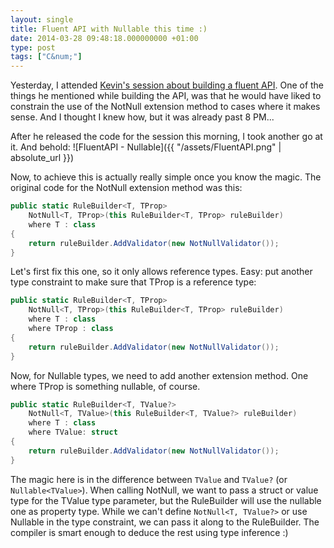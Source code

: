 ```yaml
---
layout: single
title: Fluent API with Nullable this time :)
date: 2014-03-28 09:48:18.000000000 +01:00
type: post
tags: ["C&num;"]
---
```


Yesterday, I attended [Kevin's session about building a fluent API](http://blog.kevindockx.com/post/Fluent-API-Session-Code-Available.aspx). One of the things he mentioned while building the API, was that he would have liked to constrain the use of the NotNull extension method to cases where it makes sense. And I thought I knew how, but it was already past 8 PM...

After he released the code for the session this morning, I took another go at it. And behold:
![FluentAPI - Nullable]({{ "/assets/FluentAPI.png" | absolute_url }})

Now, to achieve this is actually really simple once you know the magic. The original code for the NotNull extension method was this:

```csharp
public static RuleBuilder<T, TProp>
    NotNull<T, TProp>(this RuleBuilder<T, TProp> ruleBuilder)
    where T : class
{
    return ruleBuilder.AddValidator(new NotNullValidator());
}
```

Let's first fix this one, so it only allows reference types. Easy: put another type constraint to make sure that TProp is a reference type:
```csharp
public static RuleBuilder<T, TProp>
    NotNull<T, TProp>(this RuleBuilder<T, TProp> ruleBuilder)
    where T : class
    where TProp : class
{
    return ruleBuilder.AddValidator(new NotNullValidator());
}
```

Now, for Nullable types, we need to add another extension method. One where TProp is something nullable, of course.

```csharp
public static RuleBuilder<T, TValue?>
    NotNull<T, TValue>(this RuleBuilder<T, TValue?> ruleBuilder)
    where T : class
    where TValue: struct
{
    return ruleBuilder.AddValidator(new NotNullValidator());
}
```

The magic here is in the difference between `TValue` and `TValue?` (or `Nullable<TValue>`). When calling NotNull, we want to pass a struct or value type for the TValue type parameter, but the RuleBuilder will use the nullable one as property type. While we can't define `NotNull<T, TValue?>` or use Nullable in the type constraint, we can pass it along to the RuleBuilder. The compiler is smart enough to deduce the rest using type inference :)